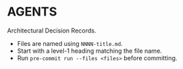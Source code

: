 # AGENTS

Architectural Decision Records.

- Files are named using `NNNN-title.md`.
- Start with a level-1 heading matching the file name.
- Run `pre-commit run --files <files>` before committing.
